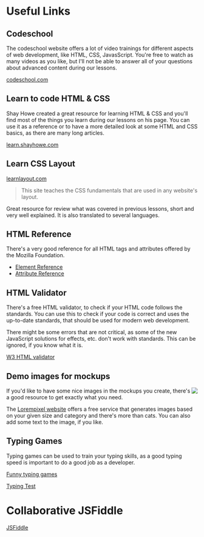 # Useful Links

## Codeschool

The codeschool website offers a lot of video trainings for different aspects of web development, like HTML, CSS, JavasScript. You're free to watch as many videos as you like, but I'll not be able to answer all of your questions about advanced content during our lessons.

[codeschool.com](https://www.codeschool.com/)

## Learn to code HTML & CSS

Shay Howe created a great resource for learning HTML & CSS and you'll find most of the things you learn during our lessons on his page. You can use it as a reference or to have a more detailed look at some HTML and CSS basics, as there are many long articles.

[learn.shayhowe.com](http://learn.shayhowe.com/)

## Learn CSS Layout
[learnlayout.com](http://learnlayout.com/)
> This site teaches the CSS fundamentals that are used in any website's layout.

Great resource for review what was covered in previous lessons, short and very well explained. It is also translated to several languages.

## HTML Reference

There's a very good reference for all HTML tags and attributes offered by the Mozilla Foundation.

* [Element Reference](https://developer.mozilla.org/en-US/docs/Web/HTML/Element)
* [Attribute Reference](https://developer.mozilla.org/en-US/docs/Web/HTML/Attributes)

## HTML Validator

There's a free HTML validator, to check if your HTML code follows the standards. You can use this to check if your code is correct and uses the up-to-date standards, that should be used for modern web development.

There might be some errors that are not critical, as some of the new JavaScript solutions for effects, etc. don't work with standards. This can be ignored, if you know what it is.

[W3 HTML validator](https://validator.w3.org/#validate_by_input)

## Demo images for mockups

<img align="right" src="http://lorempixel.com/250/150/cats/"> If you'd like to have some nice images in the mockups you create, there's a good resource to get exactly what you need.

The [Lorempixel website](http://lorempixel.com/) offers a free service that generates images based on your given size and category and there's more than cats. You can also add some text to the image, if you like.

## Typing Games

Typing games can be used to train your typing skills, as a good typing speed is important to do a good job as a developer.

[Funny typing games](http://games.sense-lang.org/EN.php)

[Typing Test](http://thetypingcat.com/typing-speed-test/1m)

# Collaborative JSFiddle

[JSFiddle](https://jsfiddle.net/noreading/k3a96bhf/1/#&togetherjs=e42Lbh2vVG)
